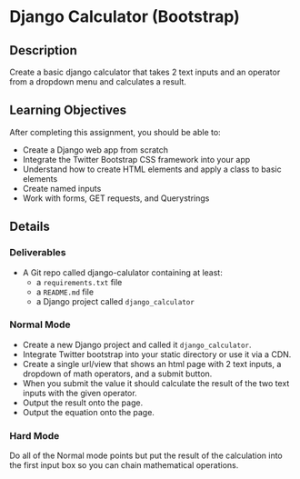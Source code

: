 # Django Calculator (Bootstrap)

## Description

Create a basic django calculator that takes 2 text inputs and an operator from a dropdown menu and calculates
a result.

## Learning Objectives

After completing this assignment, you should be able to:

* Create a Django web app from scratch
* Integrate the Twitter Bootstrap CSS framework into your app
* Understand how to create HTML elements and apply a class to basic elements
* Create named inputs
* Work with forms, GET requests, and Querystrings

## Details

### Deliverables

* A Git repo called django-calulator containing at least:
  * a `requirements.txt` file
  * a `README.md` file
  * a Django project called `django_calculator`

### Normal Mode

* Create a new Django project and called it `django_calculator`.
* Integrate Twitter bootstrap into your static directory or use it via a CDN.
* Create a single url/view that shows an html page with 2 text inputs, a dropdown of math operators, and a submit button.
* When you submit the value it should calculate the result of the two text inputs with the given operator.
* Output the result onto the page.
* Output the equation onto the page.

### Hard Mode

Do all of the Normal mode points but put the result of the calculation into the first input box so you can chain
mathematical operations.
